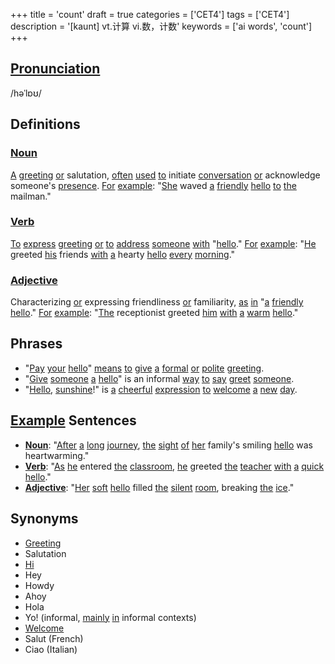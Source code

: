 +++
title = 'count'
draft = true
categories = ['CET4']
tags = ['CET4']
description = '[kaunt] vt.计算 vi.数，计数'
keywords = ['ai words', 'count']
+++

## [Pronunciation](/post/pronunciation/)
/həˈlɒʊ/

## Definitions
### [Noun](/post/noun/)
[A](/post/a/) [greeting](/post/greeting/) [or](/post/or/) salutation, [often](/post/often/) [used](/post/used/) [to](/post/to/) initiate [conversation](/post/conversation/) [or](/post/or/) acknowledge someone's [presence](/post/presence/). [For](/post/for/) [example](/post/example/): "[She](/post/she/) waved [a](/post/a/) [friendly](/post/friendly/) [hello](/post/hello/) [to](/post/to/) [the](/post/the/) mailman."
### [Verb](/post/verb/)
[To](/post/to/) [express](/post/express/) [greeting](/post/greeting/) [or](/post/or/) [to](/post/to/) [address](/post/address/) [someone](/post/someone/) [with](/post/with/) "[hello](/post/hello/)." [For](/post/for/) [example](/post/example/): "[He](/post/he/) greeted [his](/post/his/) friends [with](/post/with/) [a](/post/a/) hearty [hello](/post/hello/) [every](/post/every/) [morning](/post/morning/)."
### [Adjective](/post/adjective/)
Characterizing [or](/post/or/) expressing friendliness [or](/post/or/) familiarity, [as](/post/as/) [in](/post/in/) "[a](/post/a/) [friendly](/post/friendly/) [hello](/post/hello/)." [For](/post/for/) [example](/post/example/): "[The](/post/the/) receptionist greeted [him](/post/him/) [with](/post/with/) [a](/post/a/) [warm](/post/warm/) [hello](/post/hello/)."

## Phrases
- "[Pay](/post/pay/) [your](/post/your/) [hello](/post/hello/)" [means](/post/means/) [to](/post/to/) [give](/post/give/) [a](/post/a/) [formal](/post/formal/) [or](/post/or/) [polite](/post/polite/) [greeting](/post/greeting/).
- "[Give](/post/give/) [someone](/post/someone/) [a](/post/a/) [hello](/post/hello/)" is an informal [way](/post/way/) [to](/post/to/) [say](/post/say/) [greet](/post/greet/) [someone](/post/someone/).
- "[Hello](/post/hello/), [sunshine](/post/sunshine/)!" is [a](/post/a/) [cheerful](/post/cheerful/) [expression](/post/expression/) [to](/post/to/) [welcome](/post/welcome/) [a](/post/a/) [new](/post/new/) [day](/post/day/).

## [Example](/post/example/) Sentences
- **[Noun](/post/noun/)**: "[After](/post/after/) [a](/post/a/) [long](/post/long/) [journey](/post/journey/), [the](/post/the/) [sight](/post/sight/) [of](/post/of/) [her](/post/her/) family's smiling [hello](/post/hello/) was heartwarming."
- **[Verb](/post/verb/)**: "[As](/post/as/) [he](/post/he/) entered [the](/post/the/) [classroom](/post/classroom/), [he](/post/he/) greeted [the](/post/the/) [teacher](/post/teacher/) [with](/post/with/) [a](/post/a/) [quick](/post/quick/) [hello](/post/hello/)."
- **[Adjective](/post/adjective/)**: "[Her](/post/her/) [soft](/post/soft/) [hello](/post/hello/) filled [the](/post/the/) [silent](/post/silent/) [room](/post/room/), breaking [the](/post/the/) [ice](/post/ice/)."

## Synonyms
- [Greeting](/post/greeting/)
- Salutation
- [Hi](/post/hi/)
- Hey
- Howdy
- Ahoy
- Hola
- Yo! (informal, [mainly](/post/mainly/) [in](/post/in/) informal contexts)
- [Welcome](/post/welcome/)
- Salut (French)
- Ciao (Italian)
